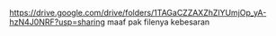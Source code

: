 https://drive.google.com/drive/folders/1TAGaCZZAXZhZlYUmjOp_yA-hzN4J0NRF?usp=sharing
maaf pak filenya kebesaran
